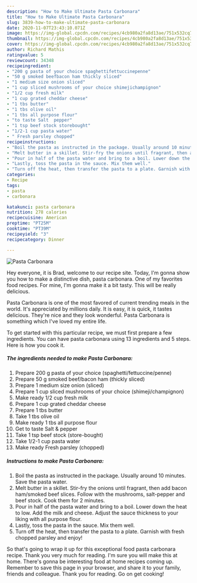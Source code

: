 ```yaml
---
description: "How to Make Ultimate Pasta Carbonara"
title: "How to Make Ultimate Pasta Carbonara"
slug: 3839-how-to-make-ultimate-pasta-carbonara
date: 2020-11-07T23:43:10.071Z
image: https://img-global.cpcdn.com/recipes/4cb980a2fa8d13ae/751x532cq70/pasta-carbonara-recipe-main-photo.jpg
thumbnail: https://img-global.cpcdn.com/recipes/4cb980a2fa8d13ae/751x532cq70/pasta-carbonara-recipe-main-photo.jpg
cover: https://img-global.cpcdn.com/recipes/4cb980a2fa8d13ae/751x532cq70/pasta-carbonara-recipe-main-photo.jpg
author: Richard Mathis
ratingvalue: 5
reviewcount: 34348
recipeingredient:
- "200 g pasta of your choice spaghettifettuccinepenne"
- "50 g smoked beefbacon ham thickly sliced"
- "1 medium size onion sliced"
- "1 cup sliced mushrooms of your choice shimejichampignon"
- "1/2 cup fresh milk"
- "1 cup grated cheddar cheese"
- "1 tbs butter"
- "1 tbs olive oil"
- "1 tbs all purpose flour"
- "to taste Salt  pepper"
- "1 tsp beef stock storebought"
- "1/2-1 cup pasta water"
- " Fresh parsley chopped"
recipeinstructions:
- "Boil the pasta as instructed in the package. Usually around 10 minutes. Save the pasta water."
- "Melt butter in a skillet. Stir-fry the onions until fragrant, then add bacon ham/smoked beef slices. Follow with the mushrooms, salt-pepper and beef stock. Cook them for 2 minutes."
- "Pour in half of the pasta water and bring to a boil. Lower down the heat to low. Add the milk and cheese. Adjust the sauce thickness to your liking with all purpose flour."
- "Lastly, toss the pasta in the sauce. Mix them well."
- "Turn off the heat, then transfer the pasta to a plate. Garnish with fresh chopped parsley and enjoy!"
categories:
- Recipe
tags:
- pasta
- carbonara

katakunci: pasta carbonara 
nutrition: 278 calories
recipecuisine: American
preptime: "PT25M"
cooktime: "PT39M"
recipeyield: "3"
recipecategory: Dinner

---
```



![Pasta Carbonara](https://img-global.cpcdn.com/recipes/4cb980a2fa8d13ae/751x532cq70/pasta-carbonara-recipe-main-photo.jpg)

Hey everyone, it is Brad, welcome to our recipe site. Today, I'm gonna show you how to make a distinctive dish, pasta carbonara. One of my favorites food recipes. For mine, I'm gonna make it a bit tasty. This will be really delicious.



Pasta Carbonara is one of the most favored of current trending meals in the world. It's appreciated by millions daily. It is easy, it is quick, it tastes delicious. They're nice and they look wonderful. Pasta Carbonara is something which I've loved my entire life.


To get started with this particular recipe, we must first prepare a few ingredients. You can have pasta carbonara using 13 ingredients and 5 steps. Here is how you cook it.

<!--inarticleads1-->

##### The ingredients needed to make Pasta Carbonara:

1. Prepare 200 g pasta of your choice (spaghetti/fettuccine/penne)
1. Prepare 50 g smoked beef/bacon ham (thickly sliced)
1. Prepare 1 medium size onion (sliced)
1. Prepare 1 cup sliced mushrooms of your choice (shimeji/champignon)
1. Make ready 1/2 cup fresh milk
1. Prepare 1 cup grated cheddar cheese
1. Prepare 1 tbs butter
1. Take 1 tbs olive oil
1. Make ready 1 tbs all purpose flour
1. Get to taste Salt &amp; pepper
1. Take 1 tsp beef stock (store-bought)
1. Take 1/2-1 cup pasta water
1. Make ready  Fresh parsley (chopped)




<!--inarticleads2-->

##### Instructions to make Pasta Carbonara:

1. Boil the pasta as instructed in the package. Usually around 10 minutes. Save the pasta water.
1. Melt butter in a skillet. Stir-fry the onions until fragrant, then add bacon ham/smoked beef slices. Follow with the mushrooms, salt-pepper and beef stock. Cook them for 2 minutes.
1. Pour in half of the pasta water and bring to a boil. Lower down the heat to low. Add the milk and cheese. Adjust the sauce thickness to your liking with all purpose flour.
1. Lastly, toss the pasta in the sauce. Mix them well.
1. Turn off the heat, then transfer the pasta to a plate. Garnish with fresh chopped parsley and enjoy!




So that's going to wrap it up for this exceptional food pasta carbonara recipe. Thank you very much for reading. I'm sure you will make this at home. There's gonna be interesting food at home recipes coming up. Remember to save this page in your browser, and share it to your family, friends and colleague. Thank you for reading. Go on get cooking!
